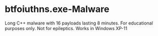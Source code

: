 # btfoiuthns.exe-Malware
Long C++ malware with 16 payloads lasting 8 minutes. For educational purposes only. Not for epileptics. Works in Windows XP-11

